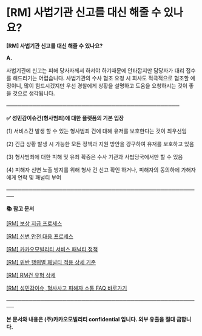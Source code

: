 # [RM] 사법기관 신고를 대신 해줄 수 있나요?

**[RM] 사법기관 신고를 대신 해줄 수 있나요?**

**A.**

사법기관에 신고는 피해 당사자께서 하셔야 하기때문에 안타깝지만 담당자가 대리 접수를 해드리기는 어렵습니다. 사법기관의 수사 협조 요청 시 회사도 적극적으로 협조할 예정이니, 많이 힘드시겠지만 우선 경찰에게 상황을 설명하고 도움을 요청하시는 것이 좋을 것으로 생각됩니다.

**──────────────────────────────────────────────**

**✅ 성민감이슈건(형사범죄)에 대한 플랫폼의 기본 입장**

(1) 서비스간 발생 할 수 있는 형사범죄 건에 대해 유저를 보호한다는 것이 최우선임

(2) 긴급 상황 발생 시 가능한 모든 정책과 지원 방안을 강구하여 유저를 보호하고 있음

(3) 형사범죄에 대한 피해 및 유죄 확증은 수사 기관과 사법당국에서만 할 수 있음

(4) 피해자 신변 노출 방지를 위해 형사 건 신고 확인 하거나, 피해자의 동의하에 가해자에게 연락 및 패널티 부여

**────────────────────────────────────────────────────**

**📚 참고 문서**

[[RM] 보상 지급 프로세스](https://kakaomobilitysupport.zendesk.com/hc/ko/articles/40816893096473)

[[RM] 신변 안전 대응 프로세스](https://kakaomobilitysupport.zendesk.com/hc/ko/articles/40477112925465)

[[RM] 카카오모빌리티 서비스 패널티 정책](https://kakaomobilitysupport.zendesk.com/hc/ko/articles/39999418590105)

[[RM] 위반 행위별 패널티 적용 상세 기준](https://kakaomobilitysupport.zendesk.com/hc/ko/articles/40001886598553)

[[RM] RM건 유형 상세](https://kakaomobilitysupport.zendesk.com/hc/ko/articles/40002148279065)

[[RM] 성민감이슈, 형사사고 피해자 소통 FAQ 바로가기](https://kakaomobilitysupport.zendesk.com/hc/ko/sections/39995774557721--RM-%EC%84%B1%EB%AF%BC%EA%B0%90%EC%9D%B4%EC%8A%88-%ED%98%95%EC%82%AC%EC%82%AC%EA%B3%A0-%ED%94%BC%ED%95%B4%EC%9E%90-%EC%86%8C%ED%86%B5-FAQ)

**────────────────────────────────────────────────────**

**본 문서와 내용은 (주)카카오모빌리티 confidential 입니다. 외부 유출을 절대 금합니다.**